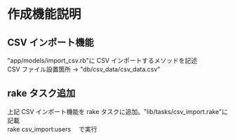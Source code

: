 # 作成機能説明

## CSV インポート機能

"app/models/import_csv.rb"に CSV インポートするメソッドを記述<br>
CSV ファイル設置箇所 → "db/csv_data/csv_data.csv"

## rake タスク追加

上記 CSV インポート機能を rake タスクに追加。"lib/tasks/csv_import.rake"に記載<br>
rake csv_import:users 　で実行
